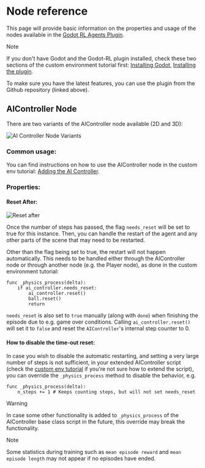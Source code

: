 # Node reference

This page will provide basic information on the properties and usage of the nodes available in
the [Godot RL Agents Plugin](https://github.com/edbeeching/godot_rl_agents_plugin).

> [!NOTE]
> If you don't have Godot and the Godot-RL plugin installed, check these two sections of the custom environment tutorial
> first: [Installing Godot](https://github.com/edbeeching/godot_rl_agents/blob/main/docs/CUSTOM_ENV.md#installing-the-godot-game-engine), [Installing the plugin](https://github.com/edbeeching/godot_rl_agents/blob/main/docs/CUSTOM_ENV.md#installing-the-godot-rl-agents-plugin).
>
> To make sure you have the latest features, you can use the plugin from the Github repository (linked above).

## AIController Node

There are two variants of the AIController node available (2D and 3D):

![AI Controller Node Variants](https://github.com/edbeeching/godot_rl_agents/assets/61947090/bbd7a57f-dbce-47e6-a4dc-76da43da1edc)


### Common usage:

You can find instructions on how to use the AIController node in the custom env
tutorial: [Adding the AI Controller](https://github.com/edbeeching/godot_rl_agents/blob/main/docs/CUSTOM_ENV.md#adding-the-ai-controller).

### Properties:

#### Reset After:

![Reset after](https://github.com/edbeeching/godot_rl_agents/assets/61947090/9ca2a36e-11e5-4199-b1f6-11a9f0b6fdef)


Once the number of steps has passed, the flag `needs_reset` will be set to true for this instance. Then, you can handle
the restart of the agent and any other parts of the scene that may need to be restarted.

Other than the flag being set to true, the restart will not happen automatically. This needs to be handled either
through the AIController node or through another node (e.g. the Player node), as done in the custom environment
tutorial:

```gdscript
func _physics_process(delta):
	if ai_controller.needs_reset:
		ai_controller.reset()
		ball.reset()
		return
```

`needs_reset` is also set to `true` manually (along with `done`) when finishing the episode due to e.g. game over conditions.
Calling `ai_controller.reset()` will set it to `false` and reset the `AIController`'s internal step counter to 0.

#### How to disable the time-out reset:

In case you wish to disable the automatic restarting, and setting a very large number of steps is not sufficient, in your
extended AIController script (check
the [custom env tutorial](https://github.com/edbeeching/godot_rl_agents/blob/main/docs/CUSTOM_ENV.md#adding-the-ai-controller)
if you're not sure how to extend the script), you can override the `_physics_process` method to disable the behavior,
e.g.

```gdscript
func _physics_process(delta):
	n_steps += 1 # Keeps counting steps, but will not set needs_reset
```

> [!WARNING]
> In case some other functionality is added to `_physics_process` of the AIController base class script in the future,
> this override may break the functionality.

> [!NOTE]
> Some statistics during training such as `mean episode reward` and `mean episode length` may not appear if no episodes
> have ended. 
